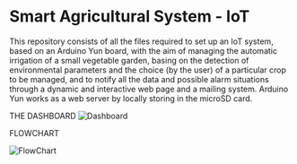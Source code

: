 # Smart Agricultural System - IoT

This repository consists of all the files required to set up an IoT system, based on an Arduino Yun board, with the aim of managing the automatic irrigation of a small vegetable garden, basing on the detection of environmental parameters and the choice (by the user) of a particular crop to be managed, and to notify all the data and possible alarm situations through a dynamic and interactive web page and a mailing system. Arduino Yun works as a web server by locally storing in the microSD card.


THE DASHBOARD
![Dashboard](https://user-images.githubusercontent.com/26322085/115974181-47ca9d80-a55b-11eb-9277-fe965e0fb18a.png)


FLOWCHART

![FlowChart](https://user-images.githubusercontent.com/26322085/115974357-549bc100-a55c-11eb-9ec6-23f6038b33a6.png)
